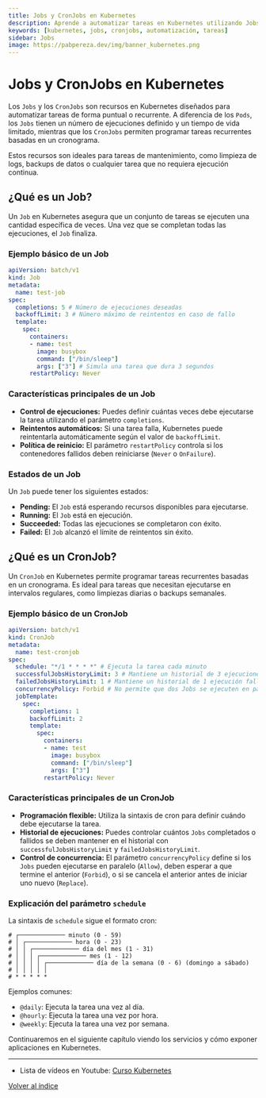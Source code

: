 ```yaml
---
title: Jobs y CronJobs en Kubernetes
description: Aprende a automatizar tareas en Kubernetes utilizando Jobs y CronJobs, con ejemplos detallados de sintaxis y configuración.
keywords: [kubernetes, jobs, cronjobs, automatización, tareas]
sidebar: Jobs
image: https://pabpereza.dev/img/banner_kubernetes.png
---
```


# Jobs y CronJobs en Kubernetes
Los `Jobs` y los `CronJobs` son recursos en Kubernetes diseñados para automatizar tareas de forma puntual o recurrente. A diferencia de los `Pods`, los `Jobs` tienen un número de ejecuciones definido y un tiempo de vida limitado, mientras que los `CronJobs` permiten programar tareas recurrentes basadas en un cronograma.

Estos recursos son ideales para tareas de mantenimiento, como limpieza de logs, backups de datos o cualquier tarea que no requiera ejecución continua.


## ¿Qué es un Job?
Un `Job` en Kubernetes asegura que un conjunto de tareas se ejecuten una cantidad específica de veces. Una vez que se completan todas las ejecuciones, el `Job` finaliza.

### Ejemplo básico de un Job
```yaml
apiVersion: batch/v1
kind: Job
metadata:
  name: test-job
spec:
  completions: 5 # Número de ejecuciones deseadas
  backoffLimit: 3 # Número máximo de reintentos en caso de fallo
  template:
    spec:
      containers:
      - name: test
        image: busybox
        command: ["/bin/sleep"]
        args: ["3"] # Simula una tarea que dura 3 segundos
      restartPolicy: Never
```

### Características principales de un Job
- **Control de ejecuciones:** Puedes definir cuántas veces debe ejecutarse la tarea utilizando el parámetro `completions`.
- **Reintentos automáticos:** Si una tarea falla, Kubernetes puede reintentarla automáticamente según el valor de `backoffLimit`.
- **Política de reinicio:** El parámetro `restartPolicy` controla si los contenedores fallidos deben reiniciarse (`Never` o `OnFailure`).

### Estados de un Job
Un `Job` puede tener los siguientes estados:
- **Pending:** El `Job` está esperando recursos disponibles para ejecutarse.
- **Running:** El `Job` está en ejecución.
- **Succeeded:** Todas las ejecuciones se completaron con éxito.
- **Failed:** El `Job` alcanzó el límite de reintentos sin éxito.


## ¿Qué es un CronJob?
Un `CronJob` en Kubernetes permite programar tareas recurrentes basadas en un cronograma. Es ideal para tareas que necesitan ejecutarse en intervalos regulares, como limpiezas diarias o backups semanales.

### Ejemplo básico de un CronJob
```yaml
apiVersion: batch/v1
kind: CronJob
metadata:
  name: test-cronjob
spec:
  schedule: "*/1 * * * *" # Ejecuta la tarea cada minuto
  successfulJobsHistoryLimit: 3 # Mantiene un historial de 3 ejecuciones exitosas
  failedJobsHistoryLimit: 1 # Mantiene un historial de 1 ejecución fallida
  concurrencyPolicy: Forbid # No permite que dos Jobs se ejecuten en paralelo
  jobTemplate:
    spec:
      completions: 1
      backoffLimit: 2
      template:
        spec:
          containers:
          - name: test
            image: busybox
            command: ["/bin/sleep"]
            args: ["3"]
          restartPolicy: Never
```

### Características principales de un CronJob
- **Programación flexible:** Utiliza la sintaxis de cron para definir cuándo debe ejecutarse la tarea.
- **Historial de ejecuciones:** Puedes controlar cuántos `Jobs` completados o fallidos se deben mantener en el historial con `successfulJobsHistoryLimit` y `failedJobsHistoryLimit`.
- **Control de concurrencia:** El parámetro `concurrencyPolicy` define si los `Jobs` pueden ejecutarse en paralelo (`Allow`), deben esperar a que termine el anterior (`Forbid`), o si se cancela el anterior antes de iniciar uno nuevo (`Replace`).


### Explicación del parámetro `schedule`
La sintaxis de `schedule` sigue el formato cron:
```
# ┌───────────── minuto (0 - 59)
# │ ┌───────────── hora (0 - 23)
# │ │ ┌───────────── día del mes (1 - 31)
# │ │ │ ┌───────────── mes (1 - 12)
# │ │ │ │ ┌───────────── día de la semana (0 - 6) (domingo a sábado)
# │ │ │ │ │
# * * * * *
```
Ejemplos comunes:
- `@daily`: Ejecuta la tarea una vez al día.
- `@hourly`: Ejecuta la tarea una vez por hora.
- `@weekly`: Ejecuta la tarea una vez por semana.


Continuaremos en el siguiente capítulo viendo los servicios y cómo exponer aplicaciones en Kubernetes.

---

* Lista de vídeos en Youtube: [Curso Kubernetes](https://www.youtube.com/playlist?list=PLQhxXeq1oc2k9MFcKxqXy5GV4yy7wqSma)

[Volver al índice](README.md#índice)